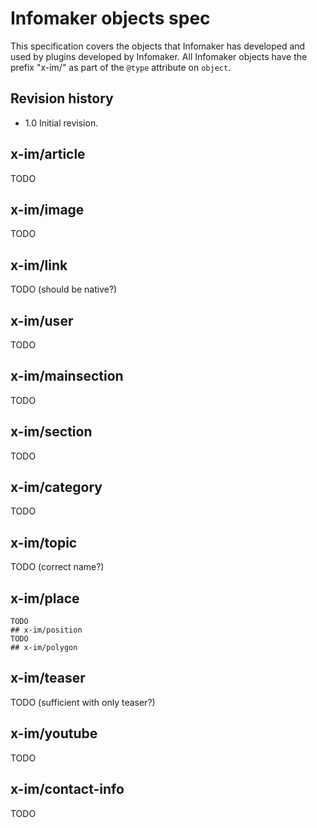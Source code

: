 # Infomaker objects spec
This specification covers the objects that Infomaker has developed and used by plugins developed by Infomaker. All Infomaker objects have the prefix "x-im/" as part of the `@type` attribute on `object`.

## Revision history
* 1.0	Initial revision.

## x-im/article
TODO

## x-im/image
TODO

## x-im/link
TODO (should be native?)

## x-im/user
TODO

## x-im/mainsection
TODO

## x-im/section
TODO

## x-im/category
TODO

## x-im/topic
TODO (correct name?)

## x-im/place
	TODO
	## x-im/position
	TODO
	## x-im/polygon

## x-im/teaser
TODO (sufficient with only teaser?)

## x-im/youtube
TODO

## x-im/contact-info
TODO
